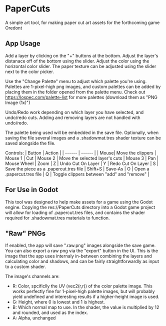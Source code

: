 # PaperCuts

A simple art tool, for making paper cut art assets for the forthcoming game Oredont

## App Usage

Add a layer by clicking on the "+" buttons at the bottom. Adjust the layer's distanace off of the bottom using the slider. Adjust the color using the horizontal color slider. The paper texture can be adjusted using the slider next to the color picker.

Use the "Change Palette" menu to adjust which palette you're using. Palettes are 1-pixel-high png images, and custom palettes can be added by placing them in the folder opened from the palette menu. Check out https://lospec.com/palette-list for more palettes (download them as "PNG Image (1x)")

Undo/Redo work depending on which layer you have selected, and undo/redo cuts. Adding and removing layers are not handled with undo/redo.

The palette being used will be embedded in the save file. Optionally, when saving the file several images and a .shadowmat.tres shader texture can be saved alongside the file.

Controls:
| Button | Action |
| ------ | ------ |
| Mouse| Move the clippers
| Mouse 1 | Cut
| Mouse 2 | Move the selected layer's cuts
| Mouse 3 | Pan
| Mouse Wheel | Zoom
| Z | Undo Cut On Layer
| Y | Redo Cut On Layer
| S | Save the piece as a .papercut.tres file
| Shift+S | Save-As
| O | Open a .papercut.tres file
| Q | Toggle clippers between "add" and "remove" |

## For Use in Godot

This tool was designed to help make assets for a game using the Godot engine. Copying the res://PaperCuts directory into a Godot game project will allow for loading of .papercut.tres files, and contains the shader required for .shadowmat.tres materials to function.

## "Raw" PNGs

If enabled, the app will save ".raw.png" images alongside the save game. You can also export a raw png via the "export" button in the UI. This is the image that the app uses internaly in-between combining the layers and calculating color and shadows, and can be fairly straightforwardly as input to a custom shader.

The image's channels are:
- R: Color, spcificlly the UV (vec2(r,r)) of the color palette image. This works perfectly fine for 1-pixel-high palette images, but will probably yield undefined and interesting results if a higher-height image is used.
- G: Height, where 0 is lowest and 1 is highest. 
- B: Which normal map to use. In the shader, the value is multiplied by 12 and rounded, and used as the index.
- A: Alpha, unchanged
